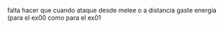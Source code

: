falta hacer que cuando ataque desde melee o a distancia gaste energia (para el ex00 como para el ex01
